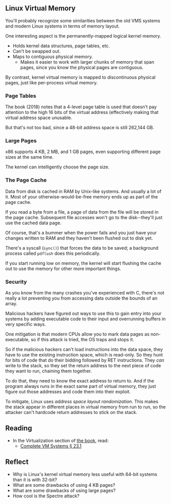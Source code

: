<!-- Exploration 10.2: Linux Virtual Memory -->

## Linux Virtual Memory

You'll probably recognize some similarities between the old VMS systems
and modern Linux systems in terms of memory layout.

One interesting aspect is the permanently-mapped logical kernel memory.

* Holds kernel data structures, page tables, etc.
* Can't be swapped out.
* Maps to contiguous physical memory.
  * Makes it easier to work with larger chunks of memory that span
    pages, since you know the physical pages are contiguous.

By contrast, kernel virtual memory is mapped to discontinuous physical
pages, just like per-process virtual memory.

### Page Tables

The book (2018) notes that a 4-level page table is used that doesn't pay
attention to the high 16 bits of the virtual address (effectively making
that virtual address space unusable.

But that's not too bad, since a 48-bit address space is still 262,144
GB.

### Large Pages

x86 supports 4 KB, 2 MB, and 1 GB pages, even supporting different page
sizes at the same time.

The kernel can intelligently choose the page size.

### The Page Cache

Data from disk is cached in RAM by Unix-like systems. And usually a lot
of it. Most of your otherwise-would-be-free memory ends up as part of
the page cache.

If you read a byte from a file, a page of data from the file will be
stored in the page cache. Subsequent file accesses won't go to the
disk--they'll just use the cached data page.

Of course, that's a bummer when the power fails and you just have your
changes written to RAM and they haven't been flushed out to disk yet.

There's a syscall (`sync()`) that forces the data to be saved; a
background process called `pdflush` does this periodically.

If you start running low on memory, the kernel will start flushing the
cache out to use the memory for other more important things.

### Security

As you know from the many crashes you've experienced with C, there's not
really a lot preventing you from accessing data outside the bounds of an
array.

Malicious hackers have figured out ways to use this to gain entry into
your systems by adding executable code to their input and overrunning
buffers in very specific ways.

One mitigation is that modern CPUs allow you to mark data pages as
non-executable, so if this attack is tried, the OS traps and stops it.

So if the malicious hackers can't load instructions into the data space,
they have to use the existing instruction space, which is read-only. So
they hunt for bits of code that do their bidding followed by RET
instructions. They _can_ write to the stack, so they set the return
address to the next piece of code they want to run, chaining them
together.

To do that, they need to know the exact address to return to. And if the
program always runs in the exact same part of virtual memory, they just
figure out those addresses and code them into their exploit.

To mitigate, Linux uses _address space layout randomization_. This makes
the stack appear in different places in virtual memory from run to run,
so the attacker can't hardcode return addresses to stick on the stack.

## Reading

* In the Virtualization section of [the book](https://pages.cs.wisc.edu/~remzi/OSTEP/), read:
  * [Complete VM Systems § 23.1](https://pages.cs.wisc.edu/~remzi/OSTEP/vm-complete.pdf)

## Reflect

* Why is Linux's kernel virtual memory less useful with 64-bit systems
  than it is with 32-bit?
* What are some drawbacks of using 4 KB pages?
* What are some drawbacks of using large pages?
* How cool is the Spectre attack?

